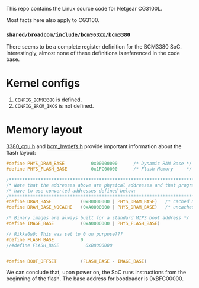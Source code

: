 This repo contains the Linux source code for Netgear CG3100L.

Most facts here also apply to CG3100.

### [`shared/broadcom/include/bcm963xx/bcm3380`](shared/broadcom/include/bcm963xx/bcm3380)
There seems to be a complete register definition for the BCM3380 SoC. Interestingly, almost none of these definitions is referenced in the code base.

# Kernel configs
1. `CONFIG_BCM93380` is defined.
2. `CONFIG_BRCM_IKOS` is not defined.

# Memory layout
[3380_cpu.h](shared/opensource/include/bcm963xx/3380_cpu.h) and [bcm_hwdefs.h](shared/opensource/include/bcm963xx/bcm_hwdefs.h) provide important information about the flash layout:

```c
#define PHYS_DRAM_BASE          0x00000000      /* Dynamic RAM Base */
#define PHYS_FLASH_BASE         0x1FC00000      /* Flash Memory     */

/*****************************************************************************/
/* Note that the addresses above are physical addresses and that programs    */
/* have to use converted addresses defined below:                            */
/*****************************************************************************/
#define DRAM_BASE           (0x80000000 | PHYS_DRAM_BASE)   /* cached DRAM */
#define DRAM_BASE_NOCACHE   (0xA0000000 | PHYS_DRAM_BASE)   /* uncached DRAM */

/* Binary images are always built for a standard MIPS boot address */
#define IMAGE_BASE          (0xA0000000 | PHYS_FLASH_BASE)

// Rikka0w0: This was set to 0 on purpose???
#define FLASH_BASE          0
//#define FLASH_BASE          0xB8000000


#define BOOT_OFFSET         (FLASH_BASE - IMAGE_BASE)
```

We can conclude that, upon power on, the SoC runs instructions from the beginning of the flash. The base address for bootloader is 0xBFC00000.
